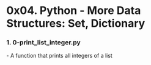 # 0x04. Python - More Data Structures: Set, Dictionary

<h3>1. 0-print_list_integer.py</h2>
- A function that prints all integers of a list
